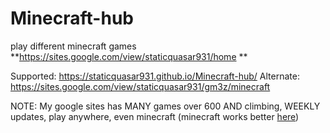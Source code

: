 # Minecraft-hub
play different minecraft games **https://sites.google.com/view/staticquasar931/home
**

Supported: https://staticquasar931.github.io/Minecraft-hub/
Alternate: https://sites.google.com/view/staticquasar931/gm3z/minecraft

NOTE: My google sites has MANY games over 600 AND climbing, WEEKLY updates, play anywhere, even minecraft (minecraft works better [here](https://staticquasar931.github.io/Minecraft-hub/))
